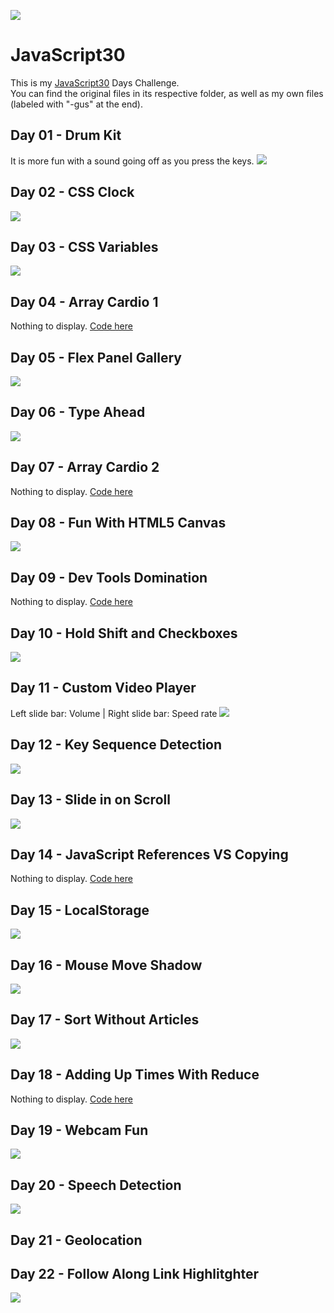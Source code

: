 ![](https://javascript30.com/images/JS3-social-share.png)

# JavaScript30

This is my [JavaScript30](https://JavaScript30.com) Days Challenge.  
You can find the original files in its respective folder, as well as my own files (labeled with "-gus" at the end).


## Day 01 - Drum Kit
It is more fun with a sound going off as you press the keys.
![](https://github.com/gustavoaz7/100DaysOfCode/blob/master/JavaScript30/Images%20and%20gifs/js30%2001.gif?raw=true)

## Day 02 - CSS Clock
![](https://github.com/gustavoaz7/100DaysOfCode/blob/master/JavaScript30/Images%20and%20gifs/js30%2002.gif?raw=true)

## Day 03 - CSS Variables
![](https://github.com/gustavoaz7/100DaysOfCode/blob/master/JavaScript30/Images%20and%20gifs/js30%2003.gif?raw=true)

## Day 04 - Array Cardio 1
Nothing to display. [Code here](https://github.com/gustavoaz7/100DaysOfCode/blob/master/JavaScript30/04%20-%20Array%20Cardio%20Day%201/index-gus.html)

## Day 05 - Flex Panel Gallery
![](https://github.com/gustavoaz7/100DaysOfCode/blob/master/JavaScript30/Images%20and%20gifs/js30%2005.gif?raw=true)

## Day 06 - Type Ahead
![](https://github.com/gustavoaz7/100DaysOfCode/blob/master/JavaScript30/Images%20and%20gifs/js30%2006.gif?raw=true)

## Day 07 - Array Cardio 2
Nothing to display. [Code here](https://github.com/gustavoaz7/100DaysOfCode/blob/master/JavaScript30/07%20-%20Array%20Cardio%20Day%202/index-gus.html)

## Day 08 - Fun With HTML5 Canvas
![](https://github.com/gustavoaz7/100DaysOfCode/blob/master/JavaScript30/Images%20and%20gifs/js30%2008.gif?raw=true)

## Day 09 - Dev Tools Domination
Nothing to display. [Code here](https://github.com/gustavoaz7/100DaysOfCode/blob/master/JavaScript30/09%20-%20Dev%20Tools%20Domination/index-gus.html)

## Day 10 - Hold Shift and Checkboxes
![](https://github.com/gustavoaz7/100DaysOfCode/blob/master/JavaScript30/Images%20and%20gifs/js30%2010.gif?raw=true)

## Day 11 - Custom Video Player
Left slide bar: Volume  |   Right slide bar: Speed rate
![](https://github.com/gustavoaz7/100DaysOfCode/blob/master/JavaScript30/Images%20and%20gifs/js30%2011.gif?raw=true)

## Day 12 - Key Sequence Detection
![](https://github.com/gustavoaz7/100DaysOfCode/blob/master/JavaScript30/Images%20and%20gifs/js30%2012.gif?raw=true)

## Day 13 - Slide in on Scroll
![](https://github.com/gustavoaz7/100DaysOfCode/blob/master/JavaScript30/Images%20and%20gifs/js30%2013.gif?raw=true)

## Day 14 - JavaScript References VS Copying
Nothing to display. [Code here](https://github.com/gustavoaz7/100DaysOfCode/blob/master/JavaScript30/14%20-%20JavaScript%20References%20VS%20Copying/index-gus.html)

## Day 15 - LocalStorage
![](https://github.com/gustavoaz7/100DaysOfCode/blob/master/JavaScript30/Images%20and%20gifs/js30%2015.gif?raw=true)

## Day 16 - Mouse Move Shadow
![](https://github.com/gustavoaz7/100DaysOfCode/blob/master/JavaScript30/Images%20and%20gifs/js30%2016.gif?raw=true)

## Day 17 - Sort Without Articles
![](https://github.com/gustavoaz7/100DaysOfCode/blob/master/JavaScript30/Images%20and%20gifs/js30%2017.png?raw=true)

## Day 18 - Adding Up Times With Reduce
Nothing to display. [Code here](https://github.com/gustavoaz7/100DaysOfCode/blob/master/JavaScript30/18%20-%20Adding%20Up%20Times%20with%20Reduce/index-gus.html)

## Day 19 - Webcam Fun
![](https://github.com/gustavoaz7/100DaysOfCode/blob/master/JavaScript30/Images%20and%20gifs/js30%2019.gif)

## Day 20 - Speech Detection
![](https://github.com/gustavoaz7/100DaysOfCode/blob/master/JavaScript30/Images%20and%20gifs/js30%2020.gif?raw=true)

## Day 21 - Geolocation

## Day 22 - Follow Along Link Highlitghter
![](https://github.com/gustavoaz7/100DaysOfCode/blob/master/JavaScript30/Images%20and%20gifs/js30%2022.gif?raw=true)
